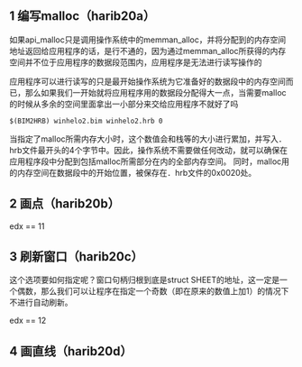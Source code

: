 ## 1 编写malloc（harib20a）

如果api_malloc只是调用操作系统中的memman_alloc，并将分配到的内存空间地址返回给应用程序的话，是行不通的，因为通过memman_alloc所获得的内存空间并不位于应用程序的数据段范围内，应用程序是无法进行读写操作的

应用程序可以进行读写的只是最开始操作系统为它准备好的数据段中的内存空间而已，那么如果我们一开始就将应用程序用的数据段分配得大一点，当需要malloc的时候从多余的空间里面拿出一小部分来交给应用程序不就好了吗

```
$(BIM2HRB) winhelo2.bim winhelo2.hrb 0
```
当指定了malloc所需内存大小时，这个数值会和栈等的大小进行累加，并写入．hrb文件最开头的4个字节中。因此，操作系统不需要做任何改动，就可以确保在应用程序段中分配到包括malloc所需部分在内的全部内存空间。
同时，malloc用的内存空间在数据段中的开始位置，被保存在．hrb文件的0x0020处。


## 2 画点（harib20b）
edx == 11



## 3 刷新窗口（harib20c）
这个选项要如何指定呢？窗口句柄归根到底是struct SHEET的地址，这一定是一个偶数，那么我们可以让程序在指定一个奇数（即在原来的数值上加1）的情况下不进行自动刷新。

edx == 12



## 4 画直线（harib20d）
